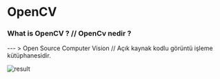 # OpenCV
### What is OpenCV ? // OpenCv nedir ?
--- > Open Source Computer Vision // Açık kaynak kodlu görüntü işleme kütüphanesidir.

![result](https://github.com/Eminkrkt/OpenCV/tree/main/Image/mask_image_1.png "Model Output")
